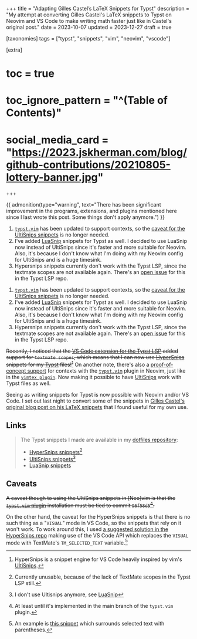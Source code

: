 +++
title = "Adapting Gilles Castel’s LaTeX Snippets for Typst"
description = "My attempt at converting Gilles Castel's LaTeX snippets to Typst on Neovim and VS Code to make writing math faster just like in Castel's original post."
date = 2023-10-07
updated = 2023-12-27
draft = true

[taxonomies]
tags = ["typst", "snippets", "vim", "neovim", "vscode"]

[extra]
# toc = true
# toc_ignore_pattern = "^(Table of Contents)"
# social_media_card = "https://2023.jskherman.com/blog/github-contributions/20210805-lottery-banner.jpg"
+++

{{ admonition(type="warning", text="There has been significant improvement in the programs, extensions, and plugins mentioned here since I last wrote this post. Some things don't apply anymore.") }}

1. [`typst.vim`][typst-vim] has been updated to support contexts, so the [caveat for the UltiSnips snippets](#caveats) is no longer needed.
2. I've added [LuaSnip] snippets for Typst as well. I decided to use LuaSnip now instead of UltiSnips since it's faster and more suitable for Neovim. Also, it's because I don't know what I'm doing with my Neovim config for UltiSnips and is a huge timesink.
3. Hypersnips snippets currently don't work with the Typst LSP, since the textmate scopes are not available again. There's an [open issue](https://github.com/nvarner/typst-lsp/issues/375) for this in the Typst LSP repo.

[LuaSnip]: https://github.com/L3MON4D3/LuaSnip/blob/master/DOC.md
[typst-vim]: https://github.com/kaarmu/typst.vim


1. [`typst.vim`][typst-vim] has been updated to support contexts, so the [caveat for the UltiSnips snippets](#caveats) is no longer needed.
2. I've added [LuaSnip] snippets for Typst as well. I decided to use LuaSnip now instead of UltiSnips since it's faster and more suitable for Neovim. Also, it's because I don't know what I'm doing with my Neovim config for UltiSnips and is a huge timesink.
3. Hypersnips snippets currently don't work with the Typst LSP, since the textmate scopes are not available again. There's an [open issue](https://github.com/nvarner/typst-lsp/issues/375) for this in the Typst LSP repo.

[LuaSnip]: https://github.com/L3MON4D3/LuaSnip/blob/master/DOC.md
[typst-vim]: https://github.com/kaarmu/typst.vim


~~Recently, I noticed that the [VS Code extension for the Typst LSP][typst-lsp] added support for `textmate scopes`, which means that I can now use [HyperSnips] snippets for my [Typst] files![^1]~~ On another note, there's also a [proof-of-concept support][typst-vim-51] for contexts with the [`typst.vim`](https://github.com/kaarmu/typst.vim) plugin in Neovim, just like in the [`vimtex plugin`][vimtex]. Now making it possible to have [UltiSnips] work with Typst files as well.

Seeing as writing snippets for Typst is now possible with Neovim and/or VS Code. I set out last night to convert some of the snippets in [Gilles Castel's original blog post on his LaTeX snippets][castel-post] that I found useful for my own use.

## Links

> The Typst snippets I made are available in my [dotfiles repository][dotfiles-repo]:
> - [HyperSnips snippets][dotfiles-repo-hsnips][^4]
> - [UltiSnips snippets][dotfiles-repo-ultisnips][^5]
> - [LuaSnip snippets][dotfiles-repo-luasnips]

## Caveats

~~A caveat though to using the UltiSnips snippets in [Neo]vim is that the [`typst.vim` plugin](https://github.com/kaarmu/typst.vim) installation must be tied to commit `96f58d5`[^2].~~

On the other hand, the caveat for the HyperSnips snippets is that there is no such thing as a "`VISUAL`" mode in VS Code, so the snippets that rely on it won't work. To work around this, I used [a suggested solution in the HyperSnips repo][visual-workaround] making use of the VS Code API which replaces the `VISUAL` mode with TextMate's `TM_SELECTED_TEXT` variable.[^3]

<!-- Links -->

[typst-lsp]: https://marketplace.visualstudio.com/items?itemName=nvarner.typst-lsp
[HyperSnips]: https://marketplace.visualstudio.com/items?itemName=draivin.hsnips
[Typst]: https://typst.app
[typst-vim-51]: https://github.com/kaarmu/typst.vim/commit/96f58d513b5e23ce1313e061fbab61cd7f3b4e3f
[vimtex]: https://github.com/lervag/vimtex
[UltiSnips]: https://github.com/SirVer/ultisnips
[castel-post]: https://castel.dev/post/lecture-notes-1/
[dotfiles-repo]: https://github.com/jskherman/dotfiles
[dotfiles-repo-hsnips]: https://github.com/jskherman/dotfiles/blob/4d6d95a249d68c7ebc4b104375b04c53a42e9987/hsnips/typst.hsnips
[dotfiles-repo-ultisnips]: https://github.com/jskherman/dotfiles/blob/4d6d95a249d68c7ebc4b104375b04c53a42e9987/nvim/UltiSnips/typst.snippets
[dotfiles-repo-luasnips]: https://github.com/jskherman/dotfiles/blob/f9baad3312f1ad3f0f294420a47dadbce73693f0/nvim/LuaSnip/typst.lua
[visual-workaround]: https://github.com/draivin/hsnips/issues/81#issuecomment-970168548

<!-- Footnotes -->

[^1]: HyperSnips is a snippet engine for VS Code heavily inspired by vim's [UltiSnips].
[^2]: At least until it's implemented in the main branch of the `typst.vim` plugin.
[^3]: An example is [this snippet](https://github.com/jskherman/dotfiles/blob/4d6d95a249d68c7ebc4b104375b04c53a42e9987/hsnips/typst.hsnips#L391-L394) which surrounds selected text with parentheses.
[^4]: Currently unusable, because of the lack of TextMate scopes in the Typst LSP still.
[^5]: I don't use Ultisnips anymore, see [LuaSnip](https://github.com/L3MON4D3/LuaSnip/blob/master/DOC.md)
